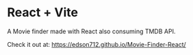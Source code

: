 # React + Vite

A Movie finder made with React also consuming TMDB API.

Check it out at: https://edson712.github.io/Movie-Finder-React/
